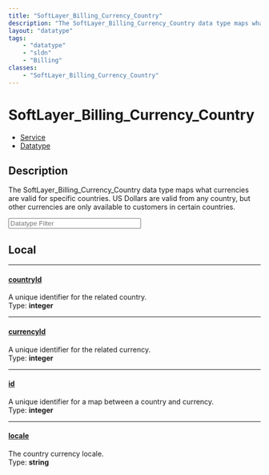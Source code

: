 ```yaml
---
title: "SoftLayer_Billing_Currency_Country"
description: "The SoftLayer_Billing_Currency_Country data type maps what currencies are valid for specific countries. US Dollars are v... "
layout: "datatype"
tags:
    - "datatype"
    - "sldn"
    - "Billing"
classes:
    - "SoftLayer_Billing_Currency_Country"
---
```


# SoftLayer_Billing_Currency_Country
<div id='service-datatype'>
    <ul id='sldn-reference-tabs'>
    <li id='service'> <a href='/reference/services/SoftLayer_Billing_Currency_Country' >Service</a></li>    <li id='datatype'> <a href='/reference/datatypes/SoftLayer_Billing_Currency_Country' >Datatype</a></li>
    </ul>
</div>

## Description 


The SoftLayer_Billing_Currency_Country data type maps what currencies are valid for specific countries. US Dollars are valid from any country, but other currencies are only available to customers in certain countries. 





<!-- Filer BEGIN -->
<div class="view-filters">
        <div class="clearfix">
            <div class="search-input-box">
                <input placeholder="Datatype Filter" onkeyup="titleSearch(inputId='prop-input', divId='properties', elementClass='prop-row')" 
                    type="text" id="prop-input" value="" size="30" maxlength="128" class="form-text">
            </div>
        </div>
</div>
<!-- Filer END -->

<div id="properties" class="content">
<div id="localProperties" class="prop-content" >

## Local
<div class="prop-row">

-----
[countryId]: #countryid
#### [countryId]
A unique identifier for the related country.  
<span class="type-label">Type: </span>**integer**  



</div>
<div class="prop-row">

-----
[currencyId]: #currencyid
#### [currencyId]
A unique identifier for the related currency.  
<span class="type-label">Type: </span>**integer**  



</div>
<div class="prop-row">

-----
[id]: #id
#### [id]
A unique identifier for a map between a country and currency.  
<span class="type-label">Type: </span>**integer**  



</div>
<div class="prop-row">

-----
[locale]: #locale
#### [locale]
The country currency locale.  
<span class="type-label">Type: </span>**string**  



</div>
</div>
<!-- LOCAL PROPERTY END -->

</div>


